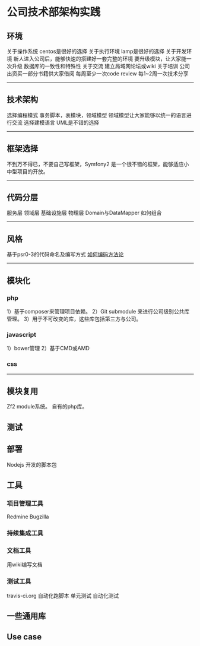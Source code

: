 # 公司技术部架构实践

## 环境
关于操作系统
    centos是很好的选择
关于执行环境
    lamp是很好的选择
关于开发环境
    新人进入公司后，能够快速的搭建好一套完整的环境
    要升级模块，让大家能一次升级
    数据库的一致性和特殊性
关于交流
    建立局域网论坛或wiki
关于培训
    公司出资买一部分书籍供大家借阅
    每周至少一次code review
    每1~2周一次技术分享

****************************************************************************
## 技术架构
选择编程模式
    事务脚本，表模块，领域模型
    领域模型让大家能够以统一的语言进行交流
选择建模语言
    UML是不错的选择

****************************************************************************

## 框架选择
不到万不得已，不要自己写框架，Symfony2 是一个很不错的框架，能够适应小中型项目的开放。

****************************************************************************

## 代码分层
服务层 领域层 基础设施层 物理层
Domain与DataMapper 如何组合

****************************************************************************

## 风格
基于psr0-3的代码命名及编写方式
[如何编码方法论](code/HowToCoding.md)

****************************************************************************

## 模块化
### php
1）基于composer来管理项目依赖。
2）Git submodule 来进行公司级别公共库管理。 
3）用于不可改变的库，这些库包括第三方与公司。

### javascript
1）bower管理
2）基于CMD或AMD

### css

****************************************************************************


   
## 模块复用
Zf2 module系统。
自有的php库。

## 测试


## 部署
Nodejs 开发的脚本包

## 工具

### 项目管理工具
Redmine Bugzilla

### 持续集成工具

### 文档工具
用wiki编写文档 

### 测试工具
travis-ci.org 自动化跑脚本
单元测试
自动化测试

## 一些通用库

## Use case
